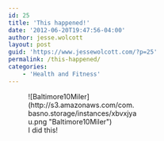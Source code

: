```yaml
---
id: 25
title: 'This happened!'
date: '2012-06-20T19:47:56-04:00'
author: jesse.wolcott
layout: post
guid: 'https://www.jessewolcott.com/?p=25'
permalink: /this-happened/
categories:
    - 'Health and Fitness'
---
```


<figure class="wp-caption aligncenter" style="width: 220px">![Baltimore10Miler](http://s3.amazonaws.com/com.basno.storage/instances/xbvxjyau.png "Baltimore10Miler")<figcaption class="wp-caption-text">I did this!</figcaption></figure>